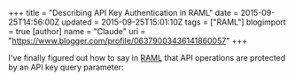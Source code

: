 +++
title = "Describing API Key Authentication in RAML"
date = 2015-09-25T14:56:00Z
updated = 2015-09-25T15:01:10Z
tags = ["RAML"]
blogimport = true 
[author]
	name = "Claude"
	uri = "https://www.blogger.com/profile/06379003436141860057"
+++

I've finally figured out how to say in <a href="http://raml.org/">RAML</a> that API operations are protected by an API key query parameter:<br /><br /><script src="https://gist.github.com/claudemamo/045dcd97953b69fdad6c.js"></script>
